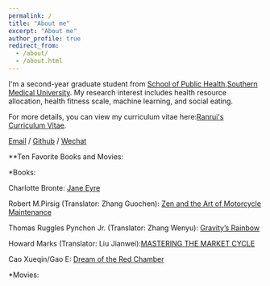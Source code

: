 ```yaml
---
permalink: /
title: "About me"
excerpt: "About me"
author_profile: true
redirect_from: 
  - /about/
  - /about.html
---
```


I'm a second-year graduate student from [School of Public Health](http://portal.smu.edu.cn/gwxy/index.htm),[Southern Medical University](https://www.smu.edu.cn). My research interest includes health resource allocation, health fitness scale, machine learning, and social eating.

For more details, you can view my curriculum vitae here:[Ranrui's Curriculum Vitae](./assets/Curriculum_Vitae.pdf).

[Email](mailto:13544492060@126.com) / [Github](https://github.com/Ranrui99) / [Wechat](./images/wechat.jpg)



**Ten Favorite Books and Movies: 

*Books:

Charlotte Bronte: [Jane Eyre](https://search.bilibili.com/all?keyword=Jane%20Eyre&from_source=webtop_search&spm_id_from=333.1007&search_source=5)

Robert M.Pirsig (Translator: Zhang Guochen): [Zen and the Art of Motorcycle Maintenance](https://book.douban.com/subject/6811366/)

Thomas Ruggles Pynchon Jr. (Translator: Zhang Wenyu): [Gravity’s Rainbow](https://book.douban.com/subject/30431388/)

Howard Marks (Translator: Liu Jianwei):[MASTERING THE MARKET CYCLE](https://book.douban.com/subject/30443502/)

Cao Xueqin/Gao E: [Dream of the Red Chamber](https://book.douban.com/subject/1007305/)

*Movies:


